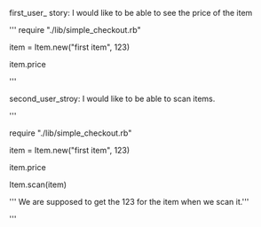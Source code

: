 first_user_ story: I would like to be able to see the price of the item


'''
require "./lib/simple_checkout.rb"

item = Item.new("first item", 123)

item.price

'''

second_user_stroy: I would like to be able to scan items.

'''

require "./lib/simple_checkout.rb"

item = Item.new("first item", 123)

item.price

Item.scan(item)

''' We are supposed to get the 123 for the item when we scan it.'''

'''
